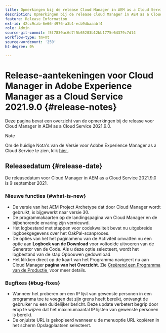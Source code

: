 ```yaml
---
title: Opmerkingen bij de release Cloud Manager in AEM as a Cloud Service 2021.9.0
description: Opmerkingen bij de release Cloud Manager in AEM as a Cloud Service 2021.9.0
feature: Release Information
exl-id: 42cc9cab-6e66-4976-a3b1-ecb9dbaaabf4
role: Admin
source-git-commit: f5f7830ac6d7f5b65203b12bb1775e64379c7d14
workflow-type: tm+mt
source-wordcount: '250'
ht-degree: 0%

---
```


# Release-aantekeningen voor Cloud Manager in Adobe Experience Manager as a Cloud Service 2021.9.0 {#release-notes}

Deze pagina bevat een overzicht van de opmerkingen bij de release voor Cloud Manager in AEM as a Cloud Service 2021.9.0.

>[!NOTE]
>Om de huidige Nota&#39;s van de Versie voor Adobe Experience Manager as a Cloud Service te zien, klik [&#x200B; hier &#x200B;](https://experienceleague.adobe.com/nl/docs/experience-manager-cloud-service/content/release-notes/release-notes/release-notes-current).

## Releasedatum {#release-date}

De releasedatum voor Cloud Manager in AEM as a Cloud Service 2021.9.0 is 9 september 2021.

### Nieuwe functies {#what-is-new}

* De versie van het AEM Project Archetype dat door Cloud Manager wordt gebruikt, is bijgewerkt naar versie 30.
* De programmakaarten op de landingspagina van Cloud Manager en de bijbehorende ervaring zijn vernieuwd.
* Het logbestand met stappen voor codekwaliteit bevat nu uitgebreide logboekgegevens over het OakPal-scanproces.
* De opties van het het paginamenu van de Activiteit omvatten nu een optie aan **Logboek van de Download** voor voltooide uitvoeren van de Generator van de Code. Als u deze optie selecteert, wordt het logbestand van de stap Opbouwen gedownload.
* Het klikken direct op de kaart van het Programma navigeert nu aan Cloud Manager **pagina van het Overzicht**. Zie [&#x200B; Creërend een Programma van de Productie &#x200B;](https://experienceleague.adobe.com/nl/docs/experience-manager-cloud-service/content/implementing/using-cloud-manager/programs/creating-production-programs) voor meer details.

### Bugfixes {#bug-fixes}

* Wanneer het proberen om een IP lijst van gewenste personen in een programma toe te voegen dat zijn grens heeft bereikt, ontvangt de gebruiker nu een duidelijker bericht. Deze update verbetert begrip door erop te wijzen dat het maximumaantal IP lijsten van gewenste personen is bereikt.
* De onjuiste URL is gekopieerd wanneer u de menuoptie URL kopiëren in het scherm Opslagplaatsen selecteert.


